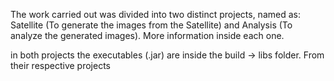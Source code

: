 The work carried out was divided into two distinct projects, named as: 
Satellite (To generate the images from the Satellite) and Analysis (To analyze the generated images).
More information inside each one.


in both projects the executables (.jar) are inside the build -> libs folder.
From their respective projects

